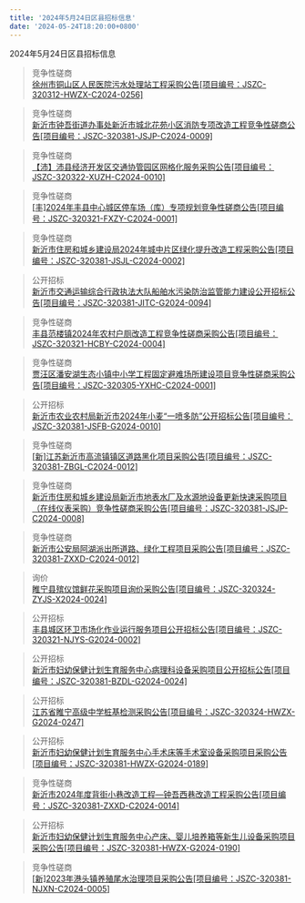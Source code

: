 ```yaml
---
title: '2024年5月24日区县招标信息'
date: '2024-05-24T18:20:00+0800'
---
```

2024年5月24日区县招标信息
<!--more-->
>竞争性磋商<br>
>[徐州市铜山区人民医院污水处理站工程采购公告[项目编号：JSZC-320312-HWZX-C2024-0256]](http://czj.xz.gov.cn/Home/HomeDetails?type=0&articleid=1ed923a6-5b54-4c15-b60c-f1774bb165ba)

>竞争性磋商<br>
>[新沂市钟吾街道办事处新沂市城北花苑小区消防专项改造工程竞争性磋商公告[项目编号：JSZC-320381-JSJP-C2024-0009]](http://czj.xz.gov.cn/Home/HomeDetails?type=0&articleid=97b49a14-f9fc-4601-aa98-91703ca7b87c)

>竞争性磋商<br>
>[【沛】沛县经济开发区交通协管园区网格化服务采购公告[项目编号：JSZC-320322-XUZH-C2024-0010]](http://czj.xz.gov.cn/Home/HomeDetails?type=0&articleid=5024236c-e614-4e6a-88de-a3b6b95f9e77)

>竞争性磋商<br>
>[[丰]2024年丰县中心城区停车场（库）专项规划竞争性磋商公告[项目编号：JSZC-320321-FXZY-C2024-0001]](http://czj.xz.gov.cn/Home/HomeDetails?type=0&articleid=3022ad7b-ae29-49d4-a43b-078ce90de9e1)

>竞争性磋商<br>
>[新沂市住房和城乡建设局2024年城中片区绿化提升改造工程采购公告[项目编号：JSZC-320381-JSJL-C2024-0002]](http://czj.xz.gov.cn/Home/HomeDetails?type=0&articleid=a05c9761-79fc-4767-b038-f31c25fce758)

>公开招标<br>
>[新沂市交通运输综合行政执法大队船舶水污染防治监管能力建设公开招标公告[项目编号：JSZC-320381-JITC-G2024-0094]](http://czj.xz.gov.cn/Home/HomeDetails?type=0&articleid=97b34318-26d7-4cf2-ad4a-59488c6144f6)

>竞争性磋商<br>
>[丰县范楼镇2024年农村户厕改造工程竞争性磋商采购公告[项目编号：JSZC-320321-HCBY-C2024-0004]](http://czj.xz.gov.cn/Home/HomeDetails?type=0&articleid=9a85f066-ab71-4dbb-a56d-acdc2e18970e)

>竞争性磋商<br>
>[贾汪区潘安湖生态小镇中小学工程固定避难场所建设项目竞争性磋商采购公告[项目编号：JSZC-320305-YXHC-C2024-0001]](http://czj.xz.gov.cn/Home/HomeDetails?type=0&articleid=cde2ea40-3404-4409-b6e6-fbd471eaa6a2)

>公开招标<br>
>[新沂市农业农村局新沂市2024年小麦“一喷多防”公开招标公告[项目编号：JSZC-320381-JSFB-G2024-0010]](http://czj.xz.gov.cn/Home/HomeDetails?type=0&articleid=15db9cd5-5191-4928-b2af-45d956793b80)

>竞争性磋商<br>
>[[新]江苏新沂市高流镇镇区道路黑化项目采购公告[项目编号：JSZC-320381-ZBGL-C2024-0012]](http://czj.xz.gov.cn/Home/HomeDetails?type=0&articleid=720fe9c9-7519-4305-b862-043468559444)

>竞争性磋商<br>
>[新沂市住房和城乡建设局新沂市地表水厂及水源地设备更新快速采购项目（在线仪表采购）竞争性磋商采购公告[项目编号：JSZC-320381-JSJP-C2024-0008]](http://czj.xz.gov.cn/Home/HomeDetails?type=0&articleid=bee55e00-30ea-4df3-86ef-e7fff1f39ec1)

>竞争性磋商<br>
>[新沂市公安局阿湖派出所道路、绿化工程项目采购公告[项目编号：JSZC-320381-ZXXD-C2024-0012]](http://czj.xz.gov.cn/Home/HomeDetails?type=0&articleid=9eea14e5-199e-4e7a-acd3-fd836dba661b)

>询价<br>
>[睢宁县殡仪馆鲜花采购项目询价采购公告[项目编号：JSZC-320324-ZYJS-X2024-0024]](http://czj.xz.gov.cn/Home/HomeDetails?type=0&articleid=e0e4fe78-4af0-4955-8fd4-d7fc5d1487c4)

>公开招标<br>
>[丰县城区环卫市场化作业运行服务项目公开招标公告[项目编号：JSZC-320321-NJYS-G2024-0002]](http://czj.xz.gov.cn/Home/HomeDetails?type=0&articleid=29bd16a2-03b4-46d2-a0f2-1d3ff20c6645)

>公开招标<br>
>[新沂市妇幼保健计划生育服务中心病理科设备采购项目公开招标公告[项目编号：JSZC-320381-BZDL-G2024-0024]](http://czj.xz.gov.cn/Home/HomeDetails?type=0&articleid=9458d256-8dec-42c1-a76f-2cd07a00eac0)

>公开招标<br>
>[江苏省睢宁高级中学桩基检测采购公告[项目编号：JSZC-320324-HWZX-G2024-0247]](http://czj.xz.gov.cn/Home/HomeDetails?type=0&articleid=61871f0c-00ec-4ed4-b729-9dc3d2e241cf)

>公开招标<br>
>[新沂市妇幼保健计划生育服务中心手术床等手术室设备采购项目采购公告[项目编号：JSZC-320381-HWZX-G2024-0189]](http://czj.xz.gov.cn/Home/HomeDetails?type=0&articleid=ab6cbf27-d4e4-4a49-b679-92647c87eb04)

>竞争性磋商<br>
>[新沂市2024年度背街小巷改造工程—钟吾西巷改造工程采购公告[项目编号：JSZC-320381-ZXXD-C2024-0014]](http://czj.xz.gov.cn/Home/HomeDetails?type=0&articleid=893d7cdd-273e-4456-908e-75a247d3d5f2)

>公开招标<br>
>[新沂市妇幼保健计划生育服务中心产床、婴儿培养箱等新生儿设备采购项目采购公告[项目编号：JSZC-320381-HWZX-G2024-0190]](http://czj.xz.gov.cn/Home/HomeDetails?type=0&articleid=53844b50-ee86-4aae-a4f1-90138dd23537)

>竞争性磋商<br>
>[[新]2023年港头镇养殖尾水治理项目采购公告[项目编号：JSZC-320381-NJXN-C2024-0005]](http://czj.xz.gov.cn/Home/HomeDetails?type=0&articleid=400c8363-e49f-4c9d-bc04-dbe79b25e386)

